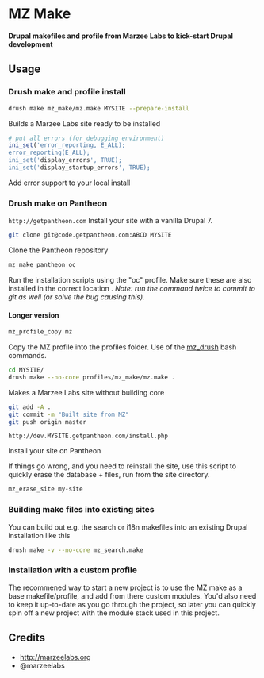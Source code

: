 # MZ Make
**Drupal makefiles and profile from Marzee Labs to kick-start Drupal development**

## Usage

### Drush make and profile install

```sh
drush make mz_make/mz.make MYSITE --prepare-install
```
Builds a Marzee Labs site ready to be installed

```php
# put all errors (for debugging environment)
ini_set('error_reporting, E_ALL);
error_reporting(E_ALL);
ini_set('display_errors', TRUE);
ini_set('display_startup_errors', TRUE);
```
Add error support to your local install


### Drush make on Pantheon

`http://getpantheon.com`
Install your site with a vanilla Drupal 7.

```sh
git clone git@code.getpantheon.com:ABCD MYSITE
```
Clone the Pantheon repository

```sh
mz_make_pantheon oc
```
Run the installation scripts using the "oc" profile. Make sure these are also installed in the correct location . *Note: run the command twice to commit to git as well (or solve the bug causing this).*

#### Longer version

```sh
mz_profile_copy mz
```
Copy the MZ profile into the profiles folder. Use of the [mz_drush](github.com/marzeelabs/mz_drush) bash commands.

```sh
cd MYSITE/
drush make --no-core profiles/mz_make/mz.make .
```
Makes a Marzee Labs site without building core

```sh
git add -A .
git commit -m "Built site from MZ"
git push origin master
```

```
http://dev.MYSITE.getpantheon.com/install.php
```
Install your site on Pantheon

If things go wrong, and you need to reinstall the site, use this script to quickly erase the database + files, run from the site directory.

```sh
mz_erase_site my-site
```

### Building make files into existing sites

You can build out e.g. the search or i18n makefiles into an existing Drupal installation like this

```sh
drush make -v --no-core mz_search.make
```

### Installation with a custom profile

The recommened way to start a new project is to use the MZ make as a base makefile/profile, and add from there custom modules. You'd also need to keep it up-to-date as you go through the project, so later you can quickly spin off a new project with the module stack used in this project.

<!-- ; Marzee Labs base makefile to spin off new projects
; Instructions:
;   Create a new project-specific makefile and profile and place it in your /profiles directory, e.g.
;      profiles/
;        mysite/
;          mysite.make -> include the mz makefile and put any other custom modules
;            includes[mz] = "https://raw.github.com/marzeelabs/mz_make/master/mz.make?login=marzeelabs&token=9427c4724aaf8c0c27367d0b4a6c8094"
;          mysite.profile
;          mysite.install -> create your mysite_install() hook and link back to mz_install()
;          mysite.info -> copy here modules to install from mz.info and other *.info files
; Then run drush make and install! -->


## Credits

* http://marzeelabs.org
* @marzeelabs
